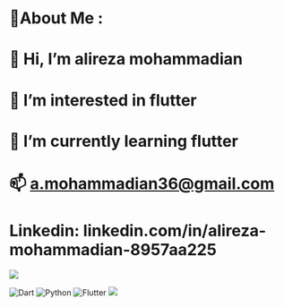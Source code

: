 # 💫About Me :



# 👋 Hi, I’m alireza mohammadian
# 👀 I’m interested in flutter
# 🌱 I’m currently learning flutter
# 📫 a.mohammadian36@gmail.com
# Linkedin: linkedin.com/in/alireza-mohammadian-8957aa225

<a href="https://www.linkedin.com/in/alireza-mohammadian-8957aa225/"><img src="https://img.shields.io/badge/linkedin-0077B5.svg?style=for-the-badge&logo=linkedin&logoColor=white"/></a>







![Dart](https://img.shields.io/badge/dart-%230175C2.svg?style=for-the-badge&logo=dart&logoColor=white) ![Python](https://img.shields.io/badge/python-3670A0?style=for-the-badge&logo=python&logoColor=ffdd54) ![Flutter](https://img.shields.io/badge/Flutter-%2302569B.svg?style=for-the-badge&logo=Flutter&logoColor=white) 
![](https://quotes-github-readme.vercel.app/api?type=horizontal&theme=radical)


